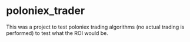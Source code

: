 # poloniex_trader
This was a project to test poloniex trading algorithms (no actual trading is performed) to test what the ROI would be.
